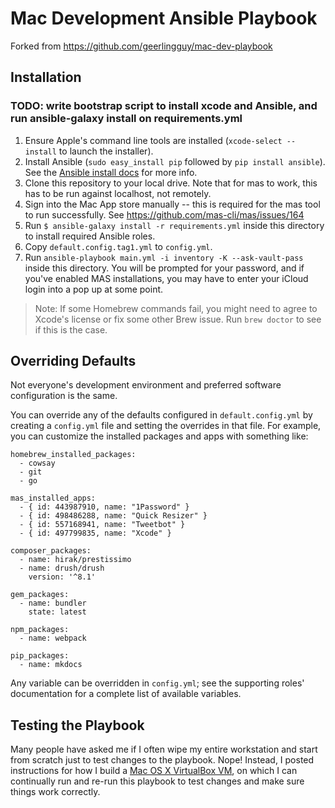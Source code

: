 # Mac Development Ansible Playbook

Forked from https://github.com/geerlingguy/mac-dev-playbook

## Installation

### TODO: write bootstrap script to install xcode and Ansible, and run ansible-galaxy install on requirements.yml

  1. Ensure Apple's command line tools are installed (`xcode-select --install` to launch the installer).
  2. Install Ansible (`sudo easy_install pip` followed by `pip install ansible`). See the [Ansible install docs](http://docs.ansible.com/intro_installation.html) for more info.
  3. Clone this repository to your local drive. Note that for mas to work, this has to be run against localhost, not remotely.
  4. Sign into the Mac App store manually -- this is required for the mas tool to run successfully. See https://github.com/mas-cli/mas/issues/164
  5. Run `$ ansible-galaxy install -r requirements.yml` inside this directory to install required Ansible roles.
  6. Copy `default.config.tag1.yml` to `config.yml`.
  6. Run `ansible-playbook main.yml -i inventory -K --ask-vault-pass` inside this directory. You will be prompted for your password, and if you've enabled MAS installations, you may have to enter your iCloud login into a pop up at some point.

> Note: If some Homebrew commands fail, you might need to agree to Xcode's license or fix some other Brew issue. Run `brew doctor` to see if this is the case.

## Overriding Defaults
Not everyone's development environment and preferred software configuration is the same.

You can override any of the defaults configured in `default.config.yml` by creating a `config.yml` file and setting the overrides in that file. For example, you can customize the installed packages and apps with something like:

    homebrew_installed_packages:
      - cowsay
      - git
      - go
    
    mas_installed_apps:
      - { id: 443987910, name: "1Password" }
      - { id: 498486288, name: "Quick Resizer" }
      - { id: 557168941, name: "Tweetbot" }
      - { id: 497799835, name: "Xcode" }
    
    composer_packages:
      - name: hirak/prestissimo
      - name: drush/drush
        version: '^8.1'
    
    gem_packages:
      - name: bundler
        state: latest
    
    npm_packages:
      - name: webpack
    
    pip_packages:
      - name: mkdocs

Any variable can be overridden in `config.yml`; see the supporting roles' documentation for a complete list of available variables.

## Testing the Playbook

Many people have asked me if I often wipe my entire workstation and start from scratch just to test changes to the playbook. Nope! Instead, I posted instructions for how I build a [Mac OS X VirtualBox VM](https://github.com/geerlingguy/mac-osx-virtualbox-vm), on which I can continually run and re-run this playbook to test changes and make sure things work correctly.
